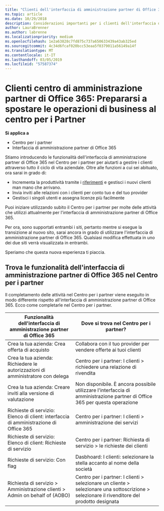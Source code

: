 ```yaml
---
title: "Clienti dell'interfaccia di amministrazione partner di Office 365: le operazioni aziendali si spostano al Centro per i partner| Centro per i partner"
ms.topic: article
ms.date: 10/29/2018
description: Considerazioni importanti per i clienti dell'interfaccia di amministrazione partner di Office 365 in relazione alla migrazione al Centro per i partner
author: LauraBrenner
ms.author: labrenne
ms.localizationpriority: medium
ms.openlocfilehash: 1e2a63828c7fd875c737a650633439a43ab325ed
ms.sourcegitcommit: 4c34d6fcaf020bcc53eaa5f0379011a56149a14f
ms.translationtype: MT
ms.contentlocale: it-IT
ms.lasthandoff: 03/05/2019
ms.locfileid: "57587374"
---
```

# <a name="office-365-partner-admin-center-customers-get-ready-to-move-business-operations-to-partner-center"></a>Clienti centro di amministrazione partner di Office 365: Prepararsi a spostare le operazioni di business al centro per i Partner

**Si applica a** 

- Centro per i partner
- Interfaccia di amministrazione partner di Office 365

Stiamo introducendo le funzionalità dell'interfaccia di amministrazione partner di Office 365 nel Centro per i partner per aiutarti a gestire i clienti attraverso tutto il ciclo di vita aziendale. Oltre alle funzioni a cui sei abituato, ora sarai in grado di: 

*  Incrementa la produttività tramite i [riferimenti](referrals.md) e gestisci i nuovi clienti man mano che arrivano.
*  Invia inviti alle relazioni con i clienti per conto tuo e del tuo provider
*  Gestisci i singoli utenti e assegna licenze più facilmente

Puoi iniziare utilizzando subito il Centro per i partner per molte delle attività che utilizzi attualmente per l'interfaccia di amministrazione partner di Office 365. 

Per ora, sono supportati entrambi i siti, pertanto mentre si esegue la transizione al nuovo sito, sarai ancora in grado di utilizzare l'interfaccia di amministrazione partner di Office 365. Qualsiasi modifica effettuata in uno dei due siti verrà visualizzata in entrambi.

Speriamo che questa nuova esperienza ti piaccia.

## <a name="find-office-365-partner-admin-center-features-in-partner-center"></a>Trova le funzionalità dell'interfaccia di amministrazione partner di Office 365 nel Centro per i partner

Il completamento delle attività nel Centro per i partner viene eseguito in modo differente rispetto all'interfaccia di amministrazione partner di Office 365. Ecco come completarle nel Centro per i partner.

| Funzionalità dell'interfaccia di amministrazione partner di Office 365                       | Dove si trova nel Centro per i partner? | 
|   -----------------------------------------------  | -------------- |
| Crea la tua azienda: Crea offerta di acquisto | Collabora con il tuo provider per vendere offerte ai tuoi clienti |
| Crea la tua azienda: Richiedere le autorizzazioni di amministratore con delega | Centro per i partner: I clienti > richiedere una relazione di rivendita |
| Crea la tua azienda: Creare inviti alla versione di valutazione | Non disponibile. È ancora possibile utilizzare l'interfaccia di amministrazione partner di Office 365 per questa operazione |
| Richieste di servizio: Elenco di client: interfaccia di amministrazione di Office 365 | Centro per i partner: I clienti > amministrazione dei servizi |
| Richieste di servizio: Elenco di client: Richieste di servizio | Centro per i partner: Richiesta di servizio > le richieste dei clienti |
| Richieste di servizio: Con flag | Dasbhoard: I clienti: selezionare la stella accanto al nome della società |
| Richiesta di servizio > Amministrazione clienti > Admin on behalf of (AOBO) | Centro per i partner: I clienti > selezionare un cliente > selezionare una sottoscrizione > selezionare il rivenditore del prodotto designata |

